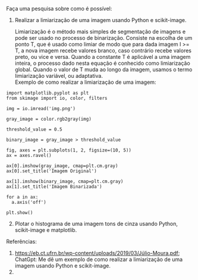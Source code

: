 Faça uma pesquisa sobre como é possível:

1. Realizar a limiarização de uma imagem usando Python e scikit-image.

   Limiarização é o método mais simples de segmentação de imagens e pode ser usado no processo de binarização. Consiste na escolha de um ponto T, que é usado como limiar de modo que para dada imagem I >= T, a nova imagem recebe valores branco, caso contrário recebe valores preto, ou vice e versa. Quando a constante T é aplicável a uma imagem inteira, o processo dado nesta equação é conhecido como limiarização global. Quando o valor de T muda ao longo da imagem, usamos o termo limiarização variável, ou adaptativa.  
   Exemplo de como realizar a limiarização de uma imagem:
  ```
import matplotlib.pyplot as plt
from skimage import io, color, filters

img = io.imread('img.png') 

gray_image = color.rgb2gray(img)

threshold_value = 0.5 

binary_image = gray_image > threshold_value

fig, axes = plt.subplots(1, 2, figsize=(10, 5))
ax = axes.ravel()

ax[0].imshow(gray_image, cmap=plt.cm.gray)
ax[0].set_title('Imagem Original')

ax[1].imshow(binary_image, cmap=plt.cm.gray)
ax[1].set_title('Imagem Binarizada')

for a in ax:
    a.axis('off')

plt.show()
```
2. Plotar o histograma de uma imagem tons de cinza usando Python, scikit-image e matplotlib.






Referências:
1. https://eb.ct.ufrn.br/wp-content/uploads/2019/03/Júlio-Moura.pdf;  
   ChatGpt: Me dê um exemplo de como realizar a limiarização de uma imagem usando Python e scikit-image.
2.
   
   
